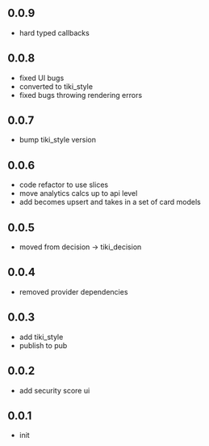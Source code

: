 ## 0.0.9

* hard typed callbacks

## 0.0.8

* fixed UI bugs
* converted to tiki_style
* fixed bugs throwing rendering errors

## 0.0.7

* bump tiki_style version

## 0.0.6

* code refactor to use slices 
* move analytics calcs up to api level
* add becomes upsert and takes in a set of card models

## 0.0.5

* moved from decision -> tiki_decision

## 0.0.4

* removed provider dependencies

## 0.0.3

* add tiki_style
* publish to pub

## 0.0.2

* add security score ui

## 0.0.1

* init

